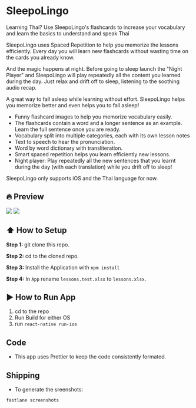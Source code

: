 # SleepoLingo

Learning Thai? Use SleepoLingo's flashcards to increase your vocabulary and learn the basics to understand and speak Thai

SleepoLingo uses Spaced Repetition to help you memorize the lessons efficiently. Every day you will learn new flashcards without wasting time on the cards you already know.

And the magic happens at night. Before going to sleep launch the "Night Player" and SleepoLingo will play repeatedly all the content you learned during the day. Just relax and drift off to sleep, listening to the soothing audio recap.

A great way to fall asleep while learning without effort. SleepoLingo helps you memorize better and even helps you to fall asleep!

- Funny flashcard images to help you memorize vocabulary easily.
- The flashcards contain a word and a longer sentence as an example. Learn the full sentence once you are ready.
- Vocabulary split into multiple categories, each with its own lesson notes
- Text to speech to hear the pronunciation.
- Word by word dictionary with transliteration.
- Smart spaced repetition helps you learn efficiently new lessons.
- Night player: Play repeatedly all the new sentences that you learnt during the day (with each translation) while you drift off to sleep!

SleepoLingo only supports iOS and the Thai language for now.

## :fire: Preview

![](https://user-images.githubusercontent.com/5314435/56145601-ca184280-5fce-11e9-9e4c-89c7d2c8e379.gif)
![](https://user-images.githubusercontent.com/5314435/56146839-372cd780-5fd1-11e9-8836-91d7c46b9d4c.png)

## :arrow_up: How to Setup

**Step 1:** git clone this repo.

**Step 2:** cd to the cloned repo.

**Step 3:** Install the Application with `npm install`

**Step 4:** In `App` rename `lessons.test.xlsx` to `lessons.xlsx`.

## :arrow_forward: How to Run App

1. cd to the repo
2. Run Build for either OS
3. run `react-native run-ios`

## Code

- This app uses Prettier to keep the code consistently formated.

## Shipping

- To generate the sreenshots:

```bash
fastlane screenshots
```
